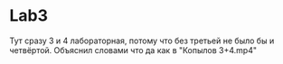# Lab3
Тут сразу 3 и 4 лабораторная, потому что без третьей не было бы и четвёртой.
Объяснил словами что да как в "Копылов 3+4.mp4"
